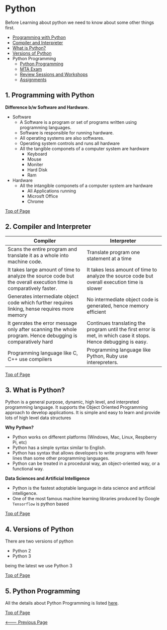 # Python

Before Learning about python we need to know about some other things first.

- [Programming with Python](README.md#1-programming-with-python)
- [Compiler and Interpreter](README.md#2-compiler-and-interpreter)
- [What is Python?](README.md#3-what-is-python)
- [Versions of Python](README.md#4-versions-of-python)
- Python Programming
  - [Python Programming](./Python%20Programming)
  - [MTA Exam](./MTA/)
  - [Review Sessions and Workshops](./Review%20Sessions%20and%20Workshops/)
  - [Assignments](./Assignments)

## 1. Programming with Python

**Difference b/w Software and Hardware.**

- Software
  - A Software is a program or set of programs written using programming languages.
  - Software is responsible for running hardware.
  - All operating systems are also softwares.
  - Operating system controls and runs all hardware
  - All the tangible componets of a computer system are hardware
    - Keyboard
    - Mouse
    - Moniter
    - Hard Disk
    - Ram
- Hardware
  - All the intangible componets of a computer system are hardware
    - All Applications running
    - Microsft Office
    - Chrome

[Top of Page](README.md#python)

## 2. Compiler and Interpreter

| Compiler                                                                                                         | Interpreter                                                                                                      |
| ---------------------------------------------------------------------------------------------------------------- | ---------------------------------------------------------------------------------------------------------------- |
| Scans the entire program and translate it as a whole into machine code.                                          | Translate program one statement at a time                                                                        |
| It takes large amount of time to analyze the source code but the overall execution time is comparatively faster. | It takes less amount of time to analyze the source code but overall execution time is slower                     |
| Generates intermediate object code which further requires linking, hense requires more memory                    | No intermediate object code is generated, hence memory efficient                                                 |
| It genrates the error message only after scanning the whole program. Hence debugging is comparatively hard       | Continues translating the program until the first error is met, in which case it stops. Hence debugging is easy. |
| Programming language like C, C++ use compilers                                                                   | Programming language like Python, Ruby use interepreters.                                                        |

[Top of Page](README.md#python)

## 3. What is Python?

Python is a general purpose, dynamic, high level, and interpreted programming language. It supports the Object Oriented Programming approach to develop applications. It is simple and easy to learn and provide lots of high level data structures

**Why Python?**

- Python works on different platforms (Windows, Mac, Linux, Respberry Pi, etc)
- Python has a simple syntax similar to English.
- Python has syntax that allows developers to write programs with fewer lines than some other programming languages.
- Python can be treated in a procedural way, an object-oriented way, or a functional way.

**Data Sciences and Artificial Intelligence**

- Python is the fastest adoptable language in data science and artificial intelligence.
- One of the most famous machine learning libraries produced by Google `Tensorflow` is python based

[Top of Page](README.md#python)

## 4. Versions of Python

There are two versions of python

- Python 2
- Python 3

being the latest we use Python 3

[Top of Page](README.md#python)

## 5. Python Programming

All the details about Python Programming is listed [here](Python%20Programming/README.md).

[Top of Page](README.md#python)

[<--- Previous Page](../README.md)
